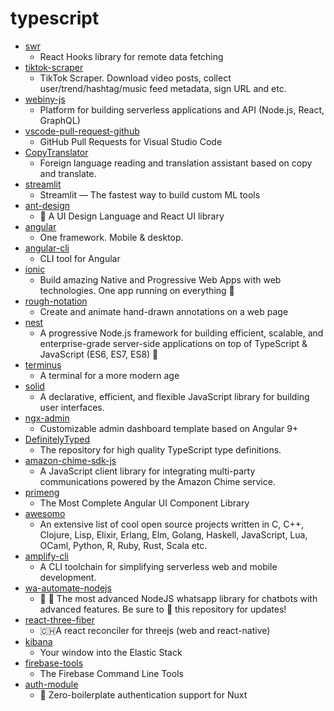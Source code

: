 # typescript
- [swr](https://github.com/vercel/swr)
  - React Hooks library for remote data fetching
- [tiktok-scraper](https://github.com/drawrowfly/tiktok-scraper)
  - TikTok Scraper. Download video posts, collect user/trend/hashtag/music feed metadata, sign URL and etc.
- [webiny-js](https://github.com/webiny/webiny-js)
  - Platform for building serverless applications and API (Node.js, React, GraphQL)
- [vscode-pull-request-github](https://github.com/microsoft/vscode-pull-request-github)
  - GitHub Pull Requests for Visual Studio Code
- [CopyTranslator](https://github.com/CopyTranslator/CopyTranslator)
  - Foreign language reading and translation assistant based on copy and translate.
- [streamlit](https://github.com/streamlit/streamlit)
  - Streamlit — The fastest way to build custom ML tools
- [ant-design](https://github.com/ant-design/ant-design)
  - 🌈 A UI Design Language and React UI library
- [angular](https://github.com/angular/angular)
  - One framework. Mobile & desktop.
- [angular-cli](https://github.com/angular/angular-cli)
  - CLI tool for Angular
- [ionic](https://github.com/ionic-team/ionic)
  - Build amazing Native and Progressive Web Apps with web technologies. One app running on everything 🎉
- [rough-notation](https://github.com/pshihn/rough-notation)
  - Create and animate hand-drawn annotations on a web page
- [nest](https://github.com/nestjs/nest)
  - A progressive Node.js framework for building efficient, scalable, and enterprise-grade server-side applications on top of TypeScript & JavaScript (ES6, ES7, ES8) 🚀
- [terminus](https://github.com/Eugeny/terminus)
  - A terminal for a more modern age
- [solid](https://github.com/ryansolid/solid)
  - A declarative, efficient, and flexible JavaScript library for building user interfaces.
- [ngx-admin](https://github.com/akveo/ngx-admin)
  - Customizable admin dashboard template based on Angular 9+
- [DefinitelyTyped](https://github.com/DefinitelyTyped/DefinitelyTyped)
  - The repository for high quality TypeScript type definitions.
- [amazon-chime-sdk-js](https://github.com/aws/amazon-chime-sdk-js)
  - A JavaScript client library for integrating multi-party communications powered by the Amazon Chime service.
- [primeng](https://github.com/primefaces/primeng)
  - The Most Complete Angular UI Component Library
- [awesomo](https://github.com/lk-geimfari/awesomo)
  - An extensive list of cool open source projects written in С, C++, Clojure, Lisp, Elixir, Erlang, Elm, Golang, Haskell, JavaScript, Lua, OCaml, Python, R, Ruby, Rust, Scala etc.
- [amplify-cli](https://github.com/aws-amplify/amplify-cli)
  - A CLI toolchain for simplifying serverless web and mobile development.
- [wa-automate-nodejs](https://github.com/open-wa/wa-automate-nodejs)
  - 💬 🤖 The most advanced NodeJS whatsapp library for chatbots with advanced features. Be sure to 🌟 this repository for updates!
- [react-three-fiber](https://github.com/react-spring/react-three-fiber)
  - 🇨🇭A react reconciler for threejs (web and react-native)
- [kibana](https://github.com/elastic/kibana)
  - Your window into the Elastic Stack
- [firebase-tools](https://github.com/firebase/firebase-tools)
  - The Firebase Command Line Tools
- [auth-module](https://github.com/nuxt-community/auth-module)
  - 🔑 Zero-boilerplate authentication support for Nuxt
